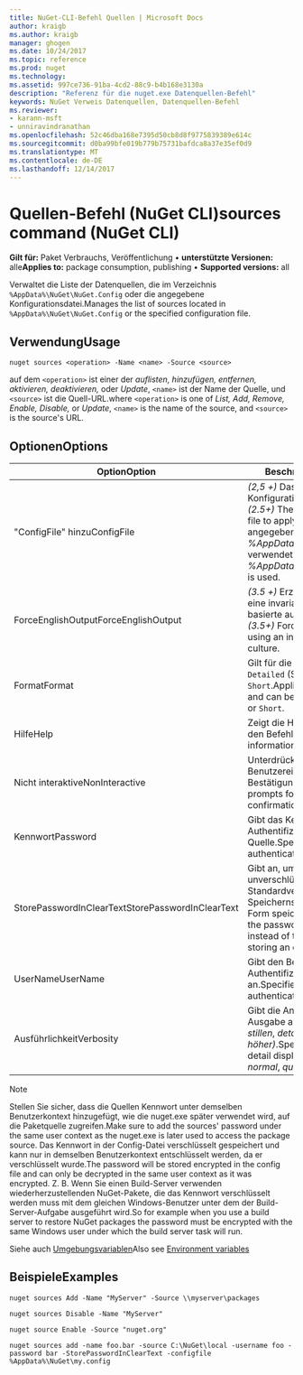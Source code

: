 ```yaml
---
title: NuGet-CLI-Befehl Quellen | Microsoft Docs
author: kraigb
ms.author: kraigb
manager: ghogen
ms.date: 10/24/2017
ms.topic: reference
ms.prod: nuget
ms.technology: 
ms.assetid: 997ce736-91ba-4cd2-88c9-b4b168e3130a
description: "Referenz für die nuget.exe Datenquellen-Befehl"
keywords: NuGet Verweis Datenquellen, Datenquellen-Befehl
ms.reviewer:
- karann-msft
- unniravindranathan
ms.openlocfilehash: 52c46dba168e7395d50cb8d8f9775839389e614c
ms.sourcegitcommit: d0ba99bfe019b779b75731bafdca8a37e35ef0d9
ms.translationtype: MT
ms.contentlocale: de-DE
ms.lasthandoff: 12/14/2017
---
```

# <a name="sources-command-nuget-cli"></a><span data-ttu-id="58c73-104">Quellen-Befehl (NuGet CLI)</span><span class="sxs-lookup"><span data-stu-id="58c73-104">sources command (NuGet CLI)</span></span>

<span data-ttu-id="58c73-105">**Gilt für:** Paket Verbrauchs, Veröffentlichung &bullet; **unterstützte Versionen:** alle</span><span class="sxs-lookup"><span data-stu-id="58c73-105">**Applies to:** package consumption, publishing &bullet; **Supported versions:** all</span></span>

<span data-ttu-id="58c73-106">Verwaltet die Liste der Datenquellen, die im Verzeichnis `%AppData%\NuGet\NuGet.Config` oder die angegebene Konfigurationsdatei.</span><span class="sxs-lookup"><span data-stu-id="58c73-106">Manages the list of sources located in `%AppData%\NuGet\NuGet.Config` or the specified configuration file.</span></span>

## <a name="usage"></a><span data-ttu-id="58c73-107">Verwendung</span><span class="sxs-lookup"><span data-stu-id="58c73-107">Usage</span></span>

```
nuget sources <operation> -Name <name> -Source <source>
```

<span data-ttu-id="58c73-108">auf dem `<operation>` ist einer der *auflisten, hinzufügen, entfernen, aktivieren, deaktivieren,* oder *Update*, `<name>` ist der Name der Quelle, und `<source>` ist die Quell-URL.</span><span class="sxs-lookup"><span data-stu-id="58c73-108">where `<operation>` is one of *List, Add, Remove, Enable, Disable,* or *Update*, `<name>` is the name of the source, and `<source>` is the source's URL.</span></span>


## <a name="options"></a><span data-ttu-id="58c73-109">Optionen</span><span class="sxs-lookup"><span data-stu-id="58c73-109">Options</span></span>

| <span data-ttu-id="58c73-110">Option</span><span class="sxs-lookup"><span data-stu-id="58c73-110">Option</span></span> | <span data-ttu-id="58c73-111">Beschreibung</span><span class="sxs-lookup"><span data-stu-id="58c73-111">Description</span></span> |
| --- | --- |
| <span data-ttu-id="58c73-112">"ConfigFile" hinzu</span><span class="sxs-lookup"><span data-stu-id="58c73-112">ConfigFile</span></span> | <span data-ttu-id="58c73-113">*(2,5 +)*  Das NuGet-Konfigurationsdatei angewendet.</span><span class="sxs-lookup"><span data-stu-id="58c73-113">*(2.5+)* The NuGet configuration file to apply.</span></span> <span data-ttu-id="58c73-114">Wenn nicht angegeben, *%AppData%\NuGet\NuGet.Config* verwendet wird.</span><span class="sxs-lookup"><span data-stu-id="58c73-114">If not specified, *%AppData%\NuGet\NuGet.Config* is used.</span></span> |
| <span data-ttu-id="58c73-115">ForceEnglishOutput</span><span class="sxs-lookup"><span data-stu-id="58c73-115">ForceEnglishOutput</span></span> | <span data-ttu-id="58c73-116">*(3.5 +)*  Erzwingt nuget.exe über eine invariante Kultur Englisch-basierte ausgeführt werden.</span><span class="sxs-lookup"><span data-stu-id="58c73-116">*(3.5+)* Forces nuget.exe to run using an invariant, English-based culture.</span></span> |
| <span data-ttu-id="58c73-117">Format</span><span class="sxs-lookup"><span data-stu-id="58c73-117">Format</span></span> | <span data-ttu-id="58c73-118">Gilt für die `list` Aktion und kann `Detailed` (Standard) oder `Short`.</span><span class="sxs-lookup"><span data-stu-id="58c73-118">Applies to the `list` action and can be `Detailed` (the default) or `Short`.</span></span> |
| <span data-ttu-id="58c73-119">Hilfe</span><span class="sxs-lookup"><span data-stu-id="58c73-119">Help</span></span> | <span data-ttu-id="58c73-120">Zeigt die Hilfe Informationen für den Befehl.</span><span class="sxs-lookup"><span data-stu-id="58c73-120">Displays help information for the command.</span></span> |
| <span data-ttu-id="58c73-121">Nicht interaktive</span><span class="sxs-lookup"><span data-stu-id="58c73-121">NonInteractive</span></span> | <span data-ttu-id="58c73-122">Unterdrückt aufforderungen für Benutzereingaben oder Bestätigungen an.</span><span class="sxs-lookup"><span data-stu-id="58c73-122">Suppresses prompts for user input or confirmations.</span></span> |
| <span data-ttu-id="58c73-123">Kennwort</span><span class="sxs-lookup"><span data-stu-id="58c73-123">Password</span></span> | <span data-ttu-id="58c73-124">Gibt das Kennwort für die Authentifizierung mit der Quelle.</span><span class="sxs-lookup"><span data-stu-id="58c73-124">Specifies the password for authenticating with the source.</span></span> |
| <span data-ttu-id="58c73-125">StorePasswordInClearText</span><span class="sxs-lookup"><span data-stu-id="58c73-125">StorePasswordInClearText</span></span> | <span data-ttu-id="58c73-126">Gibt an, um das Kennwort in unverschlüsselter Text statt das Standardverhalten des Speicherns von verschlüsselter Form speichern.</span><span class="sxs-lookup"><span data-stu-id="58c73-126">Indicates to store the password in unencrypted text instead of the default behavior of storing an encrypted form.</span></span> |
| <span data-ttu-id="58c73-127">UserName</span><span class="sxs-lookup"><span data-stu-id="58c73-127">UserName</span></span> | <span data-ttu-id="58c73-128">Gibt den Benutzernamen für die Authentifizierung mit der Quelle an.</span><span class="sxs-lookup"><span data-stu-id="58c73-128">Specifies the user name for authenticating with the source.</span></span> |
| <span data-ttu-id="58c73-129">Ausführlichkeit</span><span class="sxs-lookup"><span data-stu-id="58c73-129">Verbosity</span></span> | <span data-ttu-id="58c73-130">Gibt die Anzahl der Details in der Ausgabe angezeigt: *normalen*, *stillen*, *detaillierte (2.5 und höher)*.</span><span class="sxs-lookup"><span data-stu-id="58c73-130">Specifies the amount of detail displayed in the output: *normal*, *quiet*, *detailed (2.5+)*.</span></span> |

> [!Note]
> <span data-ttu-id="58c73-131">Stellen Sie sicher, dass die Quellen Kennwort unter demselben Benutzerkontext hinzugefügt, wie die nuget.exe später verwendet wird, auf die Paketquelle zugreifen.</span><span class="sxs-lookup"><span data-stu-id="58c73-131">Make sure to add the sources' password under the same user context as the nuget.exe is later used to access the package source.</span></span> <span data-ttu-id="58c73-132">Das Kennwort in der Config-Datei verschlüsselt gespeichert und kann nur in demselben Benutzerkontext entschlüsselt werden, da er verschlüsselt wurde.</span><span class="sxs-lookup"><span data-stu-id="58c73-132">The password will be stored encrypted in the config file and can only be decrypted in the same user context as it was encrypted.</span></span> <span data-ttu-id="58c73-133">Z. B. Wenn Sie einen Build-Server verwenden wiederherzustellenden NuGet-Pakete, die das Kennwort verschlüsselt werden muss mit dem gleichen Windows-Benutzer unter dem der Build-Server-Aufgabe ausgeführt wird.</span><span class="sxs-lookup"><span data-stu-id="58c73-133">So for example when you use a build server to restore NuGet packages the password must be encrypted with the same Windows user under which  the build server task will run.</span></span>

<span data-ttu-id="58c73-134">Siehe auch [Umgebungsvariablen](cli-ref-environment-variables.md)</span><span class="sxs-lookup"><span data-stu-id="58c73-134">Also see [Environment variables](cli-ref-environment-variables.md)</span></span>

## <a name="examples"></a><span data-ttu-id="58c73-135">Beispiele</span><span class="sxs-lookup"><span data-stu-id="58c73-135">Examples</span></span>

```
nuget sources Add -Name "MyServer" -Source \\myserver\packages

nuget sources Disable -Name "MyServer"

nuget source Enable -Source "nuget.org"

nuget sources add -name foo.bar -source C:\NuGet\local -username foo -password bar -StorePasswordInClearText -configfile %AppData%\NuGet\my.config
```
